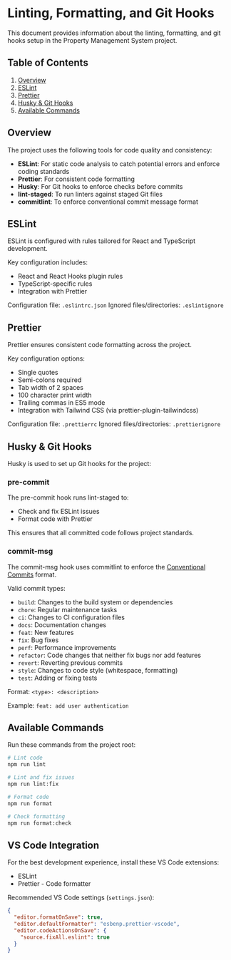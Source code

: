 # Linting, Formatting, and Git Hooks

This document provides information about the linting, formatting, and git hooks setup in the Property Management System project.

## Table of Contents

1. [Overview](#overview)
2. [ESLint](#eslint)
3. [Prettier](#prettier)
4. [Husky & Git Hooks](#husky--git-hooks)
5. [Available Commands](#available-commands)

## Overview

The project uses the following tools for code quality and consistency:

- **ESLint**: For static code analysis to catch potential errors and enforce coding standards
- **Prettier**: For consistent code formatting
- **Husky**: For Git hooks to enforce checks before commits
- **lint-staged**: To run linters against staged Git files
- **commitlint**: To enforce conventional commit message format

## ESLint

ESLint is configured with rules tailored for React and TypeScript development.

Key configuration includes:

- React and React Hooks plugin rules
- TypeScript-specific rules
- Integration with Prettier

Configuration file: `.eslintrc.json`
Ignored files/directories: `.eslintignore`

## Prettier

Prettier ensures consistent code formatting across the project.

Key configuration options:

- Single quotes
- Semi-colons required
- Tab width of 2 spaces
- 100 character print width
- Trailing commas in ES5 mode
- Integration with Tailwind CSS (via prettier-plugin-tailwindcss)

Configuration file: `.prettierrc`
Ignored files/directories: `.prettierignore`

## Husky & Git Hooks

Husky is used to set up Git hooks for the project:

### pre-commit

The pre-commit hook runs lint-staged to:

- Check and fix ESLint issues
- Format code with Prettier

This ensures that all committed code follows project standards.

### commit-msg

The commit-msg hook uses commitlint to enforce the [Conventional Commits](https://www.conventionalcommits.org/) format.

Valid commit types:

- `build`: Changes to the build system or dependencies
- `chore`: Regular maintenance tasks
- `ci`: Changes to CI configuration files
- `docs`: Documentation changes
- `feat`: New features
- `fix`: Bug fixes
- `perf`: Performance improvements
- `refactor`: Code changes that neither fix bugs nor add features
- `revert`: Reverting previous commits
- `style`: Changes to code style (whitespace, formatting)
- `test`: Adding or fixing tests

Format: `<type>: <description>`

Example: `feat: add user authentication`

## Available Commands

Run these commands from the project root:

```bash
# Lint code
npm run lint

# Lint and fix issues
npm run lint:fix

# Format code
npm run format

# Check formatting
npm run format:check
```

## VS Code Integration

For the best development experience, install these VS Code extensions:

- ESLint
- Prettier - Code formatter

Recommended VS Code settings (`settings.json`):

```json
{
  "editor.formatOnSave": true,
  "editor.defaultFormatter": "esbenp.prettier-vscode",
  "editor.codeActionsOnSave": {
    "source.fixAll.eslint": true
  }
}
```
